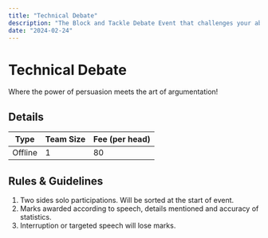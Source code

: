 ```yaml
---
title: "Technical Debate"
description: "The Block and Tackle Debate Event that challenges your ability to switch sides at the drop of a hat!"
date: "2024-02-24"
---
```


# Technical Debate

Where the power of persuasion meets the art of argumentation!

## Details

| Type    | Team Size | Fee (per head) |
| ------- | --------- | -------------- |
| Offline | 1         | 80             |

## Rules & Guidelines

1. Two sides solo participations. Will be sorted at the start of event.
2. Marks awarded according to speech, details mentioned and accuracy of statistics.
3. Interruption or targeted speech will lose marks.
